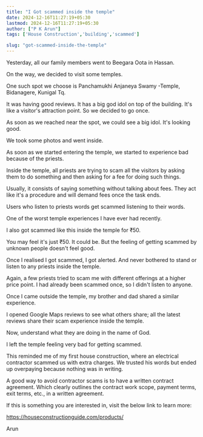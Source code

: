 ```yaml
---
title: "I Got scammed inside the temple"
date: 2024-12-16T11:27:19+05:30
lastmod: 2024-12-16T11:27:19+05:30
author: ["P K Arun"]
tags: ['House Construction','building','scammed']

slug: "got-scammed-inside-the-temple"
---
```


Yesterday, all our family members went to Beegara Oota in Hassan.

On the way, we decided to visit some temples.

One such spot we choose is Panchamukhi Anjaneya Swamy -Temple, Bidanagere, Kunigal Tq.

It was having good reviews. It has a big god idol on top of the building. It's like a visitor's attraction point. So we decided to go once.

As soon as we reached near the spot, we could see a big idol. It's looking good.

We took some photos and went inside.

As soon as we started entering the temple, we started to experience bad because of the priests.

Inside the temple, all priests are trying to scam all the visitors by asking them to do something and then asking for a fee for doing such things.

Usually, it consists of saying something without talking about fees. They act like it's a procedure and will demand fees once the task ends.

Users who listen to priests words get scammed listening to their words.

One of the worst temple experiences I have ever had recently.

I also got scammed like this inside the temple for ₹50.

You may feel it's just ₹50. It could be. But the feeling of getting scammed by unknown people doesn't feel good.

Once I realised I got scammed, I got alerted. And never bothered to stand or listen to any priests inside the temple.

Again, a few priests tried to scam me with different offerings at a higher price point. I had already been scammed once, so I didn't listen to anyone.

Once I came outside the temple, my brother and dad shared a similar experience.

I opened Google Maps reviews to see what others share; all the latest reviews share their scam experience inside the temple.

Now, understand what they are doing in the name of God.

I left the temple feeling very bad for getting scammed.

This reminded me of my first house construction, where an electrical contractor scammed us with extra charges. We trusted his words but ended up overpaying because nothing was in writing.

A good way to avoid contractor scams is to have a written contract agreement. Which clearly outlines the contract work scope, payment terms, exit terms, etc., in a written agreement.

If this is something you are interested in, visit the below link to learn more:

https://houseconstructionguide.com/products/

Arun